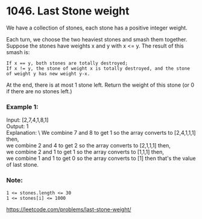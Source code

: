 # 1046. Last Stone weight

We have a collection of stones, each stone has a positive integer weight.

Each turn, we choose the two heaviest stones and smash them together.  Suppose the stones have weights x and y with x <= y.  The result of this smash is:

    If x == y, both stones are totally destroyed;
    If x != y, the stone of weight x is totally destroyed, and the stone of weight y has new weight y-x.

At the end, there is at most 1 stone left.  Return the weight of this stone (or 0 if there are no stones left.)

 
### Example 1:

Input: [2,7,4,1,8,1] \
Output: 1 \
Explanation: \ 
We combine 7 and 8 to get 1 so the array converts to [2,4,1,1,1] then, \
we combine 2 and 4 to get 2 so the array converts to [2,1,1,1] then, \
we combine 2 and 1 to get 1 so the array converts to [1,1,1] then, \
we combine 1 and 1 to get 0 so the array converts to [1] then that's the value of last stone.

 

### Note:

    1 <= stones.length <= 30
    1 <= stones[i] <= 1000

<https://leetcode.com/problems/last-stone-weight/>
